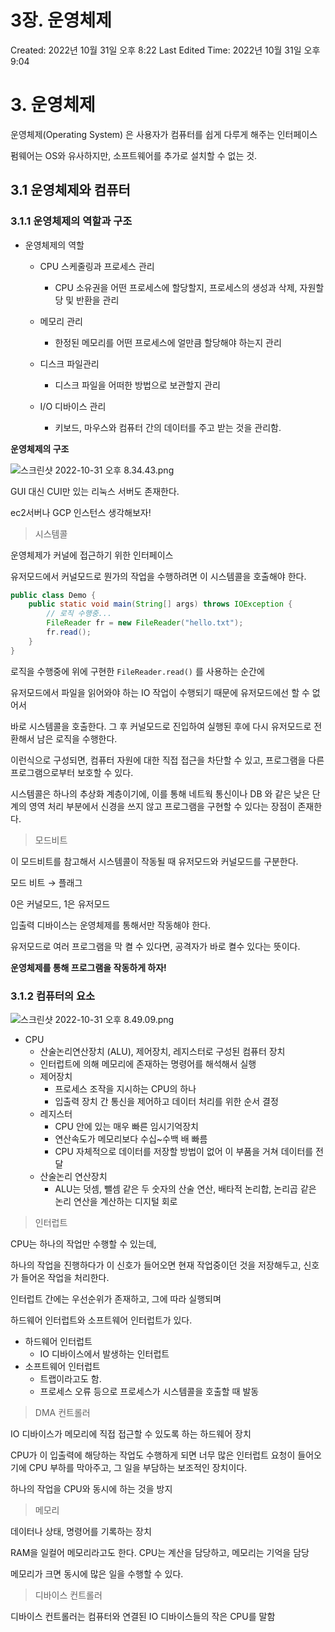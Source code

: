 # 3장. 운영체제

Created: 2022년 10월 31일 오후 8:22
Last Edited Time: 2022년 10월 31일 오후 9:04

# 3. 운영체제

운영체제(Operating System) 은 사용자가 컴퓨터를 쉽게 다루게 해주는 인터페이스

펌웨어는 OS와 유사하지만, 소프트웨어를 추가로 설치할 수 없는 것.

## 3.1 운영체제와 컴퓨터

### 3.1.1 운영체제의 역할과 구조

- 운영체제의 역할
    - CPU 스케줄링과 프로세스 관리
        - CPU 소유권을 어떤 프로세스에 할당할지, 프로세스의 생성과 삭제, 자원할당 및 반환을 관리
    - 메모리 관리
        - 한정된 메모리를 어떤 프로세스에 얼만큼 할당해야 하는지 관리
    - 디스크 파일관리
        - 디스크 파일을 어떠한 방법으로 보관할지 관리
        
    - I/O 디바이스 관리
        - 키보드, 마우스와 컴퓨터 간의 데이터를 주고 받는 것을 관리함.

**운영체제의 구조**

![스크린샷 2022-10-31 오후 8.34.43.png](3%E1%84%8C%E1%85%A1%E1%86%BC%20%E1%84%8B%E1%85%AE%E1%86%AB%E1%84%8B%E1%85%A7%E1%86%BC%E1%84%8E%E1%85%A6%E1%84%8C%E1%85%A6%20102179cf12be4663b121730d954d587a/%25E1%2584%2589%25E1%2585%25B3%25E1%2584%258F%25E1%2585%25B3%25E1%2584%2585%25E1%2585%25B5%25E1%2586%25AB%25E1%2584%2589%25E1%2585%25A3%25E1%2586%25BA_2022-10-31_%25E1%2584%258B%25E1%2585%25A9%25E1%2584%2592%25E1%2585%25AE_8.34.43.png)

GUI 대신 CUI만 있는 리눅스 서버도 존재한다.

ec2서버나 GCP 인스턴스 생각해보자!

> 시스템콜
> 

운영체제가 커널에 접근하기 위한 인터페이스

유저모드에서 커널모드로 뭔가의 작업을 수행하려면 이 시스템콜을 호출해야 한다.

```java
public class Demo {
    public static void main(String[] args) throws IOException {
        // 로직 수행중...
        FileReader fr = new FileReader("hello.txt");
        fr.read();
    }
}
```

로직을 수행중에 위에 구현한 `FileReader.read()` 를 사용하는 순간에

유저모드에서 파일을 읽어와야 하는 IO 작업이 수행되기 때문에 유저모드에선 할 수 없어서

바로 시스템콜을 호출한다. 그 후 커널모드로 진입하여 실행된 후에 다시 유저모드로 전환해서 남은 로직을 수행한다.

이런식으로 구성되면, 컴퓨터 자원에 대한 직접 접근을 차단할 수 있고, 프로그램을 다른 프로그램으로부터 보호할 수 있다.

시스템콜은 하나의 추상화 계층이기에, 이를 통해 네트웍 통신이나 DB 와 같은 낮은 단계의 영역 처리 부분에서 신경을 쓰지 않고 프로그램을 구현할 수 있다는 장점이 존재한다.

> 모드비트
> 

이 모드비트를 참고해서 시스템콜이 작동될 때 유저모드와 커널모드를 구분한다.

모드 비트 → 플래그

0은 커널모드, 1은 유저모드

입출력 디바이스는 운영체제를 통해서만 작동해야 한다.

유저모드로 여러 프로그램을 막 켤 수 있다면, 공격자가 바로 켤수 있다는 뜻이다.

**운영체제를 통해 프로그램을 작동하게 하자!**

### 3.1.2 컴퓨터의 요소

![스크린샷 2022-10-31 오후 8.49.09.png](3%E1%84%8C%E1%85%A1%E1%86%BC%20%E1%84%8B%E1%85%AE%E1%86%AB%E1%84%8B%E1%85%A7%E1%86%BC%E1%84%8E%E1%85%A6%E1%84%8C%E1%85%A6%20102179cf12be4663b121730d954d587a/%25E1%2584%2589%25E1%2585%25B3%25E1%2584%258F%25E1%2585%25B3%25E1%2584%2585%25E1%2585%25B5%25E1%2586%25AB%25E1%2584%2589%25E1%2585%25A3%25E1%2586%25BA_2022-10-31_%25E1%2584%258B%25E1%2585%25A9%25E1%2584%2592%25E1%2585%25AE_8.49.09.png)

- CPU
    - 산술논리연산장치 (ALU), 제어장치, 레지스터로 구성된 컴퓨터 장치
    - 인터럽트에 의해 메모리에 존재하는 명령어를 해석해서 실행
    - 제어장치
        - 프로세스 조작을 지시하는 CPU의 하나
        - 입출력 장치 간 통신을 제어하고 데이터 처리를 위한 순서 결정
    - 레지스터
        - CPU 안에 있는 매우 빠른 임시기억장치
        - 연산속도가 메모리보다 수십~수백 배 빠름
        - CPU 자체적으로 데이터를 저장할 방법이 없어 이 부품을 거쳐 데이터를 전달
    - 산술논리 연산장치
        - ALU는 덧셈, 뺄셈 같은 두 숫자의 산술 연산, 배타적 논리합, 논리곱 같은 논리 연산을 계산하는 디지털 회로

> 인터럽트
> 

CPU는 하나의 작업만 수행할 수 있는데,

하나의 작업을 진행하다가 이 신호가 들어오면 현재 작업중이던 것을 저장해두고, 신호가 들어온 작업을 처리한다.

인터럽트 간에는 우선순위가 존재하고, 그에 따라 실행되며

하드웨어 인터럽트와 소프트웨어 인터럽트가 있다.

- 하드웨어 인터럽트
    - IO 디바이스에서 발생하는 인터럽트
- 소프트웨어 인터럽트
    - 트랩이라고도 함.
    - 프로세스 오류 등으로 프로세스가 시스템콜을 호출할 때 발동

> DMA 컨트롤러
> 

IO 디바이스가 메모리에 직접 접근할 수 있도록 하는 하드웨어 장치

CPU가 이 입출력에 해당하는 작업도 수행하게 되면 너무 많은 인터럽트 요청이 들어오기에 CPU 부하를 막아주고, 그 일을 부담하는 보조적인 장치이다.

하나의 작업을 CPU와 동시에 하는 것을 방지

> 메모리
> 

데이터나 상태, 명령어를 기록하는 장치

RAM을 일컬어 메모리라고도 한다. CPU는 계산을 담당하고, 메모리는 기억을 담당

메모리가 크면 동시에 많은 일을 수행할 수 있다.

> 디바이스 컨트롤러
> 

디바이스 컨트롤러는 컴퓨터와 연결된 IO 디바이스들의 작은 CPU를 말함